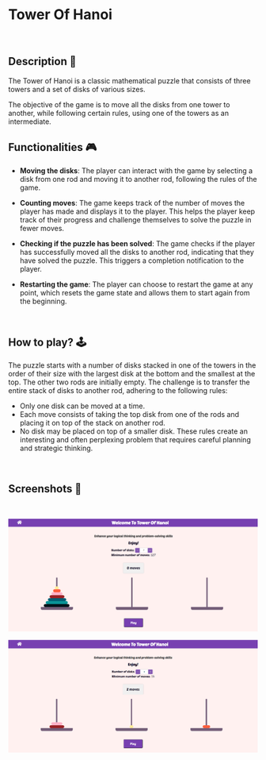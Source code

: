 # **Tower Of Hanoi** 


<br>

## **Description 📃**
The Tower of Hanoi is a classic mathematical puzzle that consists of three towers and a set of disks of various sizes. 

The objective of the game is to move all the disks from one tower to another, while following certain rules, using one of the towers as an intermediate.


## **Functionalities 🎮**
- **Moving the disks**: The player can interact with the game by selecting a disk from one rod and moving it to another rod, following the rules of the game.

- **Counting moves**: The game keeps track of the number of moves the player has made and displays it to the player. This helps the player keep track of their progress and challenge themselves to solve the puzzle in fewer moves.

- **Checking if the puzzle has been solved**: The game checks if the player has successfully moved all the disks to another rod, indicating that they have solved the puzzle. This triggers a completion notification to the player.

- **Restarting the game**: The player can choose to restart the game at any point, which resets the game state and allows them to start again from the beginning.
<br>

## **How to play? 🕹️**
The puzzle starts with a number of disks stacked in one of the towers in the order of their size with the largest disk at the bottom and the smallest at the top. The other two rods are initially empty. The challenge is to transfer the entire stack of disks to another rod, adhering to the following rules:

- Only one disk can be moved at a time.
- Each move consists of taking the top disk from one of the rods and placing it on top of the stack on another rod.
- No disk may be placed on top of a smaller disk.
These rules create an interesting and often perplexing problem that requires careful planning and strategic thinking.  
<br>

## **Screenshots 📸**

<br>

![game1](game1.png) 

![game2](game2.png) 

<br>


